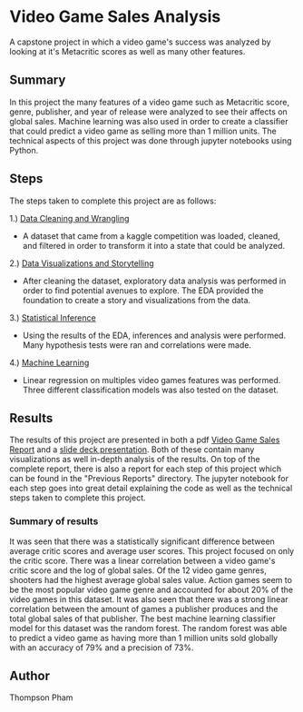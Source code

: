 # Video Game Sales Analysis
A capstone project in which a video game's success was analyzed by looking at it's Metacritic scores as well as many other features.
## Summary
In this project the many features of a video game such as Metacritic score, genre, publisher, and year of release were analyzed
to see their affects on global sales. Machine learning was also used in order to create a classifier that could predict
a video game as selling more than 1 million units. The technical aspects of this project was done through jupyter notebooks using Python.

## Steps 
The steps taken to complete this project are as follows:  

1.) [Data Cleaning and Wrangling](https://github.com/tpham222/VideoGameSalesAnalysis/blob/master/1.%20Data%20Cleaning%20and%20Wrangling/Data%20Cleaning%20and%20Wrangling.ipynb) 
- A dataset that came from a kaggle competition was loaded, cleaned, and filtered in order
    to transform it into a state that could be analyzed.  
    
2.) [Data Visualizations and Storytelling](https://github.com/tpham222/VideoGameSalesAnalysis/blob/master/2.%20Data%20Visualizations%20and%20Storytelling/Data%20Story%20-%20Visualizations%20and%20EDA.ipynb)
- After cleaning the dataset, exploratory data analysis was performed in order to find potential
    avenues to explore. The EDA provided the foundation to create a story and visualizations from the data.  
    
3.) [Statistical Inference](https://github.com/tpham222/VideoGameSalesAnalysis/blob/master/3.%20Statistical%20Inferences/Statistical%20Inference.ipynb) 
- Using the results of the EDA, inferences and analysis were performed. Many hypothesis tests were ran and
    correlations were made.  
    
4.) [Machine Learning](https://github.com/tpham222/VideoGameSalesAnalysis/blob/master/4.%20Machine%20Learning/Machine%20Learning%20-%20In%20Depth%20Predictive%20Analysis.ipynb) 
- Linear regression on multiples video games features was performed. Three different classification models was
    also tested on the dataset.  
## Results
The results of this project are presented in both a pdf [Video Game Sales Report](https://github.com/tpham222/VideoGameSalesAnalysis/blob/master/Video%20Game%20Sales%20Report.pdf) and a [slide deck presentation](https://github.com/tpham222/VideoGameSalesAnalysis/blob/master/Video%20Game%20Sales%20Presentation.pptx). Both of these contain many
visualizations as well in-depth analysis of the results. On top of the complete report, there is also a report for each step of this project
which can be found in the "Previous Reports" directory. The jupyter notebook for each step goes into great detail explaining the code as 
well as the technical steps taken to complete this project.
### Summary of results  
It was seen that there was a statistically significant difference between average critic scores and average user scores.
This project focused on only the critic score. There was a linear correlation between a video game's critic score and the log of global
sales. Of the 12 video game genres, shooters had the highest average global sales value. Action games seem to be the most popular video game
genre and accounted for about 20% of the video games in this dataset. It was also seen that there was a strong linear correlation between
the amount of games a publisher produces and the total global sales of that publisher. The best machine learning classifier model
for this dataset was the random forest. The random forest was able to predict a video game as having more than 1 million units sold globally
with an accuracy of 79% and a precision of 73%. 
## Author
Thompson Pham
